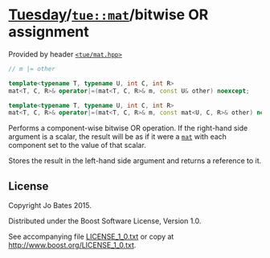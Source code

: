 [Tuesday](../../../README.md)/[`tue::mat`](../../headers/mat.md)/bitwise OR assignment
======================================================================================
Provided by header [`<tue/mat.hpp>`](../../headers/mat.md)

```c++
// m |= other

template<typename T, typename U, int C, int R>
mat<T, C, R>& operator|=(mat<T, C, R>& m, const U& other) noexcept;

template<typename T, typename U, int C, int R>
mat<T, C, R>& operator|=(mat<T, C, R>& m, const mat<U, C, R>& other) noexcept;
```

Performs a component-wise bitwise OR operation. If the right-hand side argument
is a scalar, the result will be as if it were a [`mat`](../../headers/mat.md)
with each component set to the value of that scalar.

Stores the result in the left-hand side argument and returns a reference to it.

License
-------
Copyright Jo Bates 2015.

Distributed under the Boost Software License, Version 1.0.

See accompanying file [LICENSE_1_0.txt](../../../LICENSE_1_0.txt) or copy at
http://www.boost.org/LICENSE_1_0.txt.
